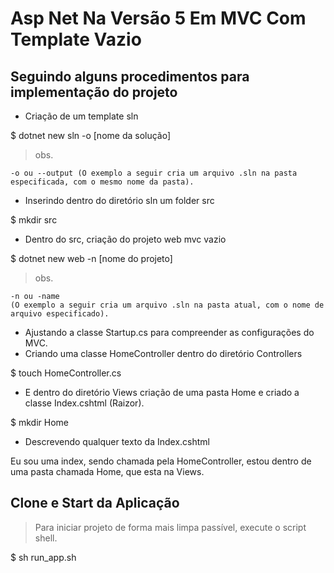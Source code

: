# Asp Net Na Versão 5 Em MVC Com Template Vazio

## Seguindo alguns procedimentos para implementação do projeto

- Criação de um template sln

$ dotnet new sln -o [nome da solução]
    
> obs. 
    
    -o ou --output (O exemplo a seguir cria um arquivo .sln na pasta especificada, com o mesmo nome da pasta).

- Inserindo dentro do diretório sln um folder src

$ mkdir src

- Dentro do src, criação do projeto web mvc vazio

$ dotnet new web -n [nome do projeto]

> obs. 

    -n ou -name     
    (O exemplo a seguir cria um arquivo .sln na pasta atual, com o nome de arquivo especificado).

- Ajustando a classe Startup.cs para compreender as configurações do MVC.
- Criando uma classe HomeController dentro do diretório Controllers

$ touch HomeController.cs

- E dentro do diretório Views criação de uma pasta Home e criado a classe Index.cshtml (Raizor).

$ mkdir Home

- Descrevendo qualquer texto da Index.cshtml

Eu sou uma index, sendo chamada pela HomeController, estou dentro de uma pasta chamada Home, que esta na Views.

## Clone e Start da Aplicação

> Para iniciar projeto de forma mais limpa passível, execute o script shell.

$ sh run_app.sh